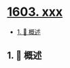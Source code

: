 # [1603. xxx](https://github.com/Tdahuyou/TNotes.leetcode/tree/main/notes/1603.%20xxx)

<!-- region:toc -->

- [1. 📝 概述](#1--概述)

<!-- endregion:toc -->

## 1. 📝 概述

